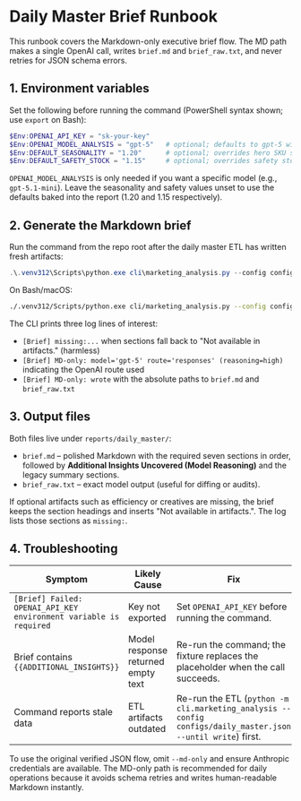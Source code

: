﻿# Daily Master Brief Runbook

This runbook covers the Markdown-only executive brief flow. The MD path makes a single OpenAI call, writes `brief.md`
and `brief_raw.txt`, and never retries for JSON schema errors.

## 1. Environment variables

Set the following before running the command (PowerShell syntax shown; use `export` on Bash):

```powershell
$Env:OPENAI_API_KEY = "sk-your-key"
$Env:OPENAI_MODEL_ANALYSIS = "gpt-5"   # optional; defaults to gpt-5 with Responses route
$Env:DEFAULT_SEASONALITY = "1.20"      # optional; overrides hero SKU seasonality multiplier
$Env:DEFAULT_SAFETY_STOCK = "1.15"     # optional; overrides safety stock multiplier
```

`OPENAI_MODEL_ANALYSIS` is only needed if you want a specific model (e.g., `gpt-5.1-mini`). Leave the seasonality and
safety values unset to use the defaults baked into the report (1.20 and 1.15 respectively).

## 2. Generate the Markdown brief

Run the command from the repo root after the daily master ETL has written fresh artifacts:

```powershell
.\.venv312\Scripts\python.exe cli\marketing_analysis.py --config configs\daily_master.json --generate-brief --md-only
```

On Bash/macOS:

```bash
./.venv312/Scripts/python.exe cli/marketing_analysis.py --config configs/daily_master.json --generate-brief --md-only
```

The CLI prints three log lines of interest:

- `[Brief] missing:...` when sections fall back to "Not available in artifacts." (harmless)
- `[Brief] MD-only: model='gpt-5' route='responses' (reasoning=high)` indicating the OpenAI route used
- `[Brief] MD-only: wrote` with the absolute paths to `brief.md` and `brief_raw.txt`

## 3. Output files

Both files live under `reports/daily_master/`:

- `brief.md` – polished Markdown with the required seven sections in order, followed by **Additional Insights Uncovered (Model Reasoning)** and the legacy summary sections.
- `brief_raw.txt` – exact model output (useful for diffing or audits).

If optional artifacts such as efficiency or creatives are missing, the brief keeps the section headings and inserts
"Not available in artifacts.". The log lists those sections as `missing:`.

## 4. Troubleshooting

| Symptom | Likely Cause | Fix |
| --- | --- | --- |
| `[Brief] Failed: OPENAI_API_KEY environment variable is required` | Key not exported | Set `OPENAI_API_KEY` before running the command. |
| Brief contains `{{ADDITIONAL_INSIGHTS}}` | Model response returned empty text | Re-run the command; the fixture replaces the placeholder when the call succeeds. |
| Command reports stale data | ETL artifacts outdated | Re-run the ETL (`python -m cli.marketing_analysis --config configs/daily_master.json --until write`) first. |

To use the original verified JSON flow, omit `--md-only` and ensure Anthropic credentials are available. The MD-only path
is recommended for daily operations because it avoids schema retries and writes human-readable Markdown instantly.
